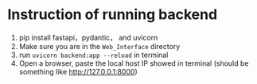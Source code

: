 # Instruction of running backend

1. pip install fastapi，pydantic， and uvicorn
2. Make sure you are in the `Web_Interface` directory
3. run `uvicorn backend:app --reload` in terminal
4. Open a browser, paste the local host IP showed in terminal (should be something like http://127.0.0.1:8000)